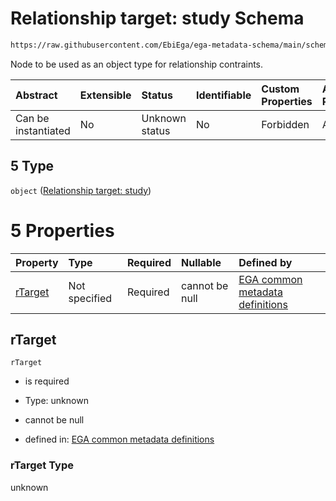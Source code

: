 # Relationship target: study Schema

```txt
https://raw.githubusercontent.com/EbiEga/ega-metadata-schema/main/schemas/EGA.protocol.json#/properties/protocolRelationships/items/allOf/1/anyOf/0/allOf/1/anyOf/5
```

Node to be used as an object type for relationship contraints.

| Abstract            | Extensible | Status         | Identifiable | Custom Properties | Additional Properties | Access Restrictions | Defined In                                                                       |
| :------------------ | :--------- | :------------- | :----------- | :---------------- | :-------------------- | :------------------ | :------------------------------------------------------------------------------- |
| Can be instantiated | No         | Unknown status | No           | Forbidden         | Allowed               | none                | [EGA.protocol.json\*](../../../schemas/EGA.protocol.json "open original schema") |

## 5 Type

`object` ([Relationship target: study](ega-4-definitions-relationship-target-study.md))

# 5 Properties

| Property            | Type          | Required | Nullable       | Defined by                                                                                                                                                                                                                                                |
| :------------------ | :------------ | :------- | :------------- | :-------------------------------------------------------------------------------------------------------------------------------------------------------------------------------------------------------------------------------------------------------- |
| [rTarget](#rtarget) | Not specified | Required | cannot be null | [EGA common metadata definitions](ega-4-definitions-relationship-target-study-properties-rtarget.md "https://raw.githubusercontent.com/EbiEga/ega-metadata-schema/main/schemas/EGA.common-definitions.json#/definitions/rTargetStudy/properties/rTarget") |

## rTarget



`rTarget`

*   is required

*   Type: unknown

*   cannot be null

*   defined in: [EGA common metadata definitions](ega-4-definitions-relationship-target-study-properties-rtarget.md "https://raw.githubusercontent.com/EbiEga/ega-metadata-schema/main/schemas/EGA.common-definitions.json#/definitions/rTargetStudy/properties/rTarget")

### rTarget Type

unknown
